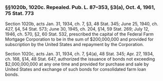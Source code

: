 ### §§1020b, 1020c. Repealed. Pub. L. 87–353, §3(a), Oct. 4, 1961, 75 Stat. 773 ###

Section 1020b, acts Jan. 31, 1934, ch. 7, §3, 48 Stat. 345; June 25, 1940, ch. 427, §4, 54 Stat. 573; June 30, 1945, ch. 204, §14, 59 Stat. 269; July 12, 1946, ch. 570, §2, 60 Stat. 532, prescribed the capital of the Federal Farm Mortgage Corporation to be in the sum of $200,000,000 and provided for subscription by the United States and repayment by the Corporation.

Section 1020c, acts Jan. 31, 1934, ch. 7, §4(a), 48 Stat. 345; Apr. 27, 1934, ch. 168, §14, 48 Stat. 647, authorized the issuance of bonds not exceeding $2,000,000,000 at any one time and provided for purchase and sale by United States and exchange of such bonds for consolidated farm loan bonds.
